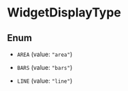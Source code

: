 

# WidgetDisplayType

## Enum


* `AREA` (value: `"area"`)

* `BARS` (value: `"bars"`)

* `LINE` (value: `"line"`)



